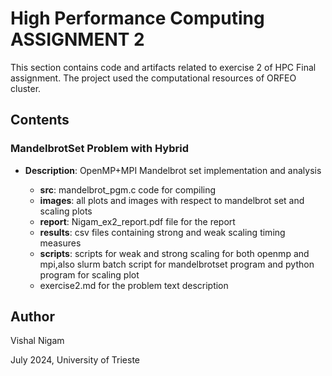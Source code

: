 # High Performance Computing ASSIGNMENT 2

This section contains code and artifacts  related to exercise 2 of HPC Final assignment. The project used the computational resources of ORFEO cluster.

## Contents

### MandelbrotSet Problem with Hybrid

- **Description**: OpenMP+MPI Mandelbrot set implementation and analysis

  - **src**: mandelbrot_pgm.c code for compiling
  - **images**: all plots and images with respect to mandelbrot set and scaling plots
  - **report**:  Nigam_ex2_report.pdf file for the report
  - **results**: csv files containing strong and weak scaling timing measures
  - **scripts**: scripts for weak and strong scaling for both openmp and mpi,also slurm batch script for mandelbrotset program and python program for scaling plot
  - exercise2.md for the problem text description

## Author

Vishal Nigam

July 2024, University of Trieste

